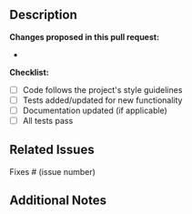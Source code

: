 <!-- Please add one of the following labels to this PR: feature, fix, documentation, chore, test -->

## Description

**Changes proposed in this pull request:**

- 

**Checklist:**

- [ ] Code follows the project's style guidelines
- [ ] Tests added/updated for new functionality
- [ ] Documentation updated (if applicable)
- [ ] All tests pass

## Related Issues

Fixes # (issue number)

## Additional Notes

<!-- Add any additional context about the pull request here -->